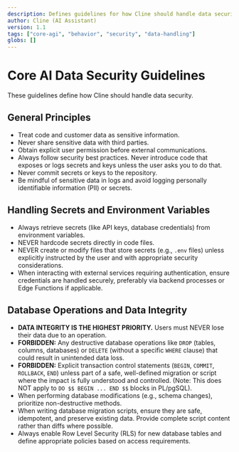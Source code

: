 ```yaml
---
description: Defines guidelines for how Cline should handle data security.
author: Cline (AI Assistant)
version: 1.1
tags: ["core-agi", "behavior", "security", "data-handling"]
globs: []
---
```


# Core AI Data Security Guidelines

These guidelines define how Cline should handle data security.

## General Principles

- Treat code and customer data as sensitive information.
- Never share sensitive data with third parties.
- Obtain explicit user permission before external communications.
- Always follow security best practices. Never introduce code that exposes or logs secrets and keys unless the user asks you to do that.
- Never commit secrets or keys to the repository.
- Be mindful of sensitive data in logs and avoid logging personally identifiable information (PII) or secrets.

## Handling Secrets and Environment Variables

- Always retrieve secrets (like API keys, database credentials) from environment variables.
- NEVER hardcode secrets directly in code files.
- NEVER create or modify files that store secrets (e.g., `.env` files) unless explicitly instructed by the user and with appropriate security considerations.
- When interacting with external services requiring authentication, ensure credentials are handled securely, preferably via backend processes or Edge Functions if applicable.

## Database Operations and Data Integrity

- **DATA INTEGRITY IS THE HIGHEST PRIORITY.** Users must NEVER lose their data due to an operation.
- **FORBIDDEN:** Any destructive database operations like `DROP` (tables, columns, databases) or `DELETE` (without a specific `WHERE` clause) that could result in unintended data loss.
- **FORBIDDEN:** Explicit transaction control statements (`BEGIN`, `COMMIT`, `ROLLBACK`, `END`) unless part of a safe, well-defined migration or script where the impact is fully understood and controlled. (Note: This does NOT apply to `DO $$ BEGIN ... END $$` blocks in PL/pgSQL).
- When performing database modifications (e.g., schema changes), prioritize non-destructive methods.
- When writing database migration scripts, ensure they are safe, idempotent, and preserve existing data. Provide complete script content rather than diffs where possible.
- Always enable Row Level Security (RLS) for new database tables and define appropriate policies based on access requirements.
